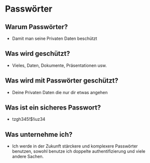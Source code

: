 # Passwörter
 
## Warum Passwörter?
- Damit man seine Privaten Daten beschützt
 
## Was wird geschützt?
- Vieles, Daten, Dokumente, Präsentationen usw.
 
## Was wird mit Passwörter geschützt?
- Deine Privaten Daten die nur dir etwas angehen
 
## Was ist ein sicheres Passwort?
- tzgh345!$!iuz34
 
## Was unternehme ich?
- Ich werde in der Zukunft stärckere und komplexere Passwörter benutzen, sowohl benutze ich doppelte authentifizierung und viele andere Sachen.
